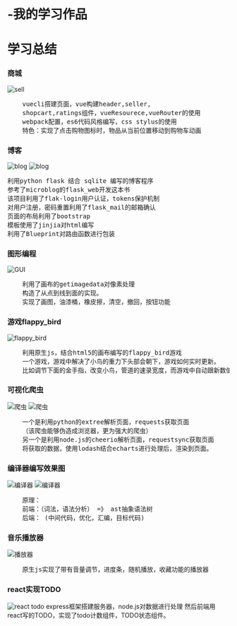 # -我的学习作品

# __学习总结__

### 商城
![sell](./images/sell.gif)
<pre>
	vuecli搭建页面，vue构建header,seller,
	shopcart,ratings组件，vueResourece,vueRouter的使用
	webpack配置，es6代码风格编写，css stylus的使用
	特色：实现了点击购物图标时，物品从当前位置移动到购物车动画
</pre>

### 博客
![blog](./images/myblog.gif)
![blog](./images/v2ex.gif)
<pre>
利用python flask 结合 sqlite 编写的博客程序
参考了microblog的flask_web开发这本书
该项目利用了flak-login用户认证，tokens保护机制
对用户注册，密码重置利用了flask_mail的邮箱确认
页面的布局利用了bootstrap
模板使用了jinjia对html编写
利用了Blueprint对路由函数进行包装	
</pre>

### 图形编程
![GUI](./images/GUI.gif)
<pre>
	利用了画布的getimagedata对像素处理
	构造了从点到线到面的实现。
	实现了画图，油漆桶，橡皮擦，清空，撤回，按钮功能
</pre>

### 游戏flappy_bird
![flappy_bird](./images/flappyBird.gif)
<pre>
	利用原生js，结合html5的画布编写的flappy_bird游戏
	一个游戏，游戏中解决了小鸟的重力下头部会朝下，游戏如何实时更新。
	比如调节下面的金手指，改变小鸟，管道的速录宽度，而游戏中自动跟新数值
</pre>

### 可视化爬虫
![爬虫](./images/豆瓣爬虫.png)
![爬虫](./images/数据可视化.gif)
<pre>
	一个是利用python的extree解析页面，requests获取页面
	（该爬虫能够伪造成浏览器，更为强大的爬虫）
	另一个是利用node.js的cheerio解析页面，requestsync获取页面 
	将获取的数据，使用lodash结合echarts进行处理后，渲染到页面。
</pre>

### 编译器编写效果图
![编译器](./images/编译原理(1).png)
![编译器](./images/编译原理(2).png)
<pre>
	原理：
	前端：（词法，语法分析） =》 ast抽象语法树
	后端： (中间代码，优化，汇编，目标代码)
</pre>

### 音乐播放器
![播放器](./images/player.gif)
<pre>
	原生js实现了带有音量调节，进度条，随机播放，收藏功能的播放器
</pre>

### react实现TODO
![react todo](./images/todo.gif)
express框架搭建服务器，node.js对数据进行处理
然后前端用react写的TODO，实现了todo计数组件，TODO状态组件。


